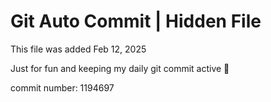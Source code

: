 # Git Auto Commit | Hidden File

This file was added Feb 12, 2025

Just for fun and keeping my daily git commit active 🤪

commit number: 1194697
